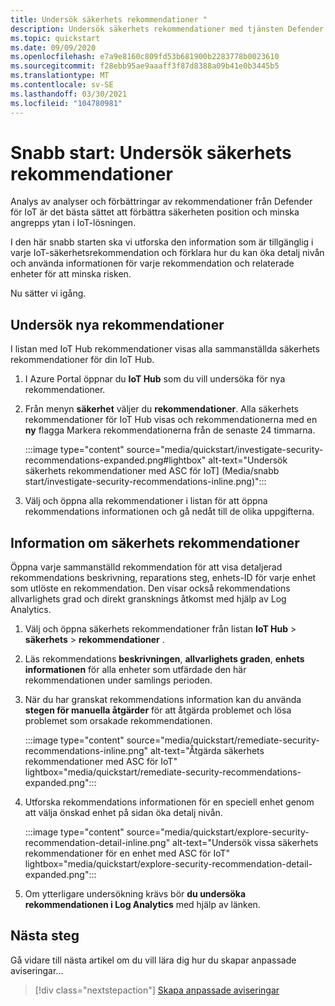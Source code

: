 ```yaml
---
title: Undersök säkerhets rekommendationer "
description: Undersök säkerhets rekommendationer med tjänsten Defender for IoT.
ms.topic: quickstart
ms.date: 09/09/2020
ms.openlocfilehash: e7a9e8160c809fd53b681900b2283778b0023610
ms.sourcegitcommit: f28ebb95ae9aaaff3f87d8388a09b41e0b3445b5
ms.translationtype: MT
ms.contentlocale: sv-SE
ms.lasthandoff: 03/30/2021
ms.locfileid: "104780981"
---
```

# <a name="quickstart-investigate-security-recommendations"></a>Snabb start: Undersök säkerhets rekommendationer


Analys av analyser och förbättringar av rekommendationer från Defender för IoT är det bästa sättet att förbättra säkerheten position och minska angrepps ytan i IoT-lösningen.

I den här snabb starten ska vi utforska den information som är tillgänglig i varje IoT-säkerhetsrekommendation och förklara hur du kan öka detalj nivån och använda informationen för varje rekommendation och relaterade enheter för att minska risken.

Nu sätter vi igång.

## <a name="investigate-new-recommendations"></a>Undersök nya rekommendationer

I listan med IoT Hub rekommendationer visas alla sammanställda säkerhets rekommendationer för din IoT Hub.

1.  I Azure Portal öppnar du **IoT Hub** som du vill undersöka för nya rekommendationer.

1.  Från menyn **säkerhet** väljer du **rekommendationer**. Alla säkerhets rekommendationer för IoT Hub visas och rekommendationerna med en **ny** flagga Markera rekommendationerna från de senaste 24 timmarna. 

    :::image type="content" source="media/quickstart/investigate-security-recommendations-expanded.png#lightbox" alt-text="Undersök säkerhets rekommendationer med ASC för IoT] (Media/snabb start/investigate-security-recommendations-inline.png)":::


1.  Välj och öppna alla rekommendationer i listan för att öppna rekommendations informationen och gå nedåt till de olika uppgifterna.

## <a name="security-recommendation-details"></a>Information om säkerhets rekommendationer

Öppna varje sammanställd rekommendation för att visa detaljerad rekommendations beskrivning, reparations steg, enhets-ID för varje enhet som utlöste en rekommendation. Den visar också rekommendations allvarlighets grad och direkt gransknings åtkomst med hjälp av Log Analytics.

1.  Välj och öppna säkerhets rekommendationer från listan **IoT Hub**  >  **säkerhets**  >  **rekommendationer** .

1.  Läs rekommendations **beskrivningen**, **allvarlighets graden**, **enhets informationen** för alla enheter som utfärdade den här rekommendationen under samlings perioden. 

1.  När du har granskat rekommendations information kan du använda **stegen för manuella åtgärder** för att åtgärda problemet och lösa problemet som orsakade rekommendationen. 

    :::image type="content" source="media/quickstart/remediate-security-recommendations-inline.png" alt-text="Åtgärda säkerhets rekommendationer med ASC för IoT" lightbox="media/quickstart/remediate-security-recommendations-expanded.png":::

1.  Utforska rekommendations informationen för en speciell enhet genom att välja önskad enhet på sidan öka detalj nivån.

    :::image type="content" source="media/quickstart/explore-security-recommendation-detail-inline.png" alt-text="Undersök vissa säkerhets rekommendationer för en enhet med ASC för IoT" lightbox="media/quickstart/explore-security-recommendation-detail-expanded.png":::

1.  Om ytterligare undersökning krävs bör **du undersöka rekommendationen i Log Analytics** med hjälp av länken. 

## <a name="next-steps"></a>Nästa steg

Gå vidare till nästa artikel om du vill lära dig hur du skapar anpassade aviseringar...

> [!div class="nextstepaction"]
> [Skapa anpassade aviseringar](quickstart-create-custom-alerts.md)
